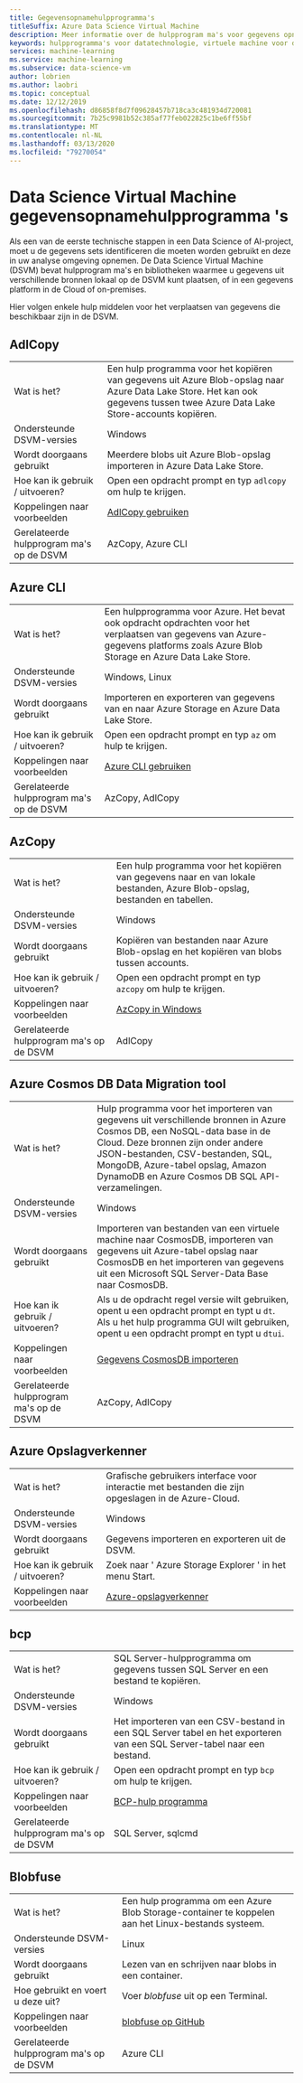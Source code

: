 ```yaml
---
title: Gegevensopnamehulpprogramma's
titleSuffix: Azure Data Science Virtual Machine
description: Meer informatie over de hulpprogram ma's voor gegevens opname en hulpprogram ma's die vooraf zijn geïnstalleerd op de Data Science Virtual Machine.
keywords: hulpprogramma's voor datatechnologie, virtuele machine voor datatechnologie, hulpprogramma voor datatechnologie, linux-datatechnologie
services: machine-learning
ms.service: machine-learning
ms.subservice: data-science-vm
author: lobrien
ms.author: laobri
ms.topic: conceptual
ms.date: 12/12/2019
ms.openlocfilehash: d86858f8d7f09628457b718ca3c481934d720081
ms.sourcegitcommit: 7b25c9981b52c385af77feb022825c1be6ff55bf
ms.translationtype: MT
ms.contentlocale: nl-NL
ms.lasthandoff: 03/13/2020
ms.locfileid: "79270054"
---
```

# <a name="data-science-virtual-machine-data-ingestion-tools"></a>Data Science Virtual Machine gegevensopnamehulpprogramma 's

Als een van de eerste technische stappen in een Data Science of AI-project, moet u de gegevens sets identificeren die moeten worden gebruikt en deze in uw analyse omgeving opnemen. De Data Science Virtual Machine (DSVM) bevat hulpprogram ma's en bibliotheken waarmee u gegevens uit verschillende bronnen lokaal op de DSVM kunt plaatsen, of in een gegevens platform in de Cloud of on-premises.

Hier volgen enkele hulp middelen voor het verplaatsen van gegevens die beschikbaar zijn in de DSVM.

## <a name="adlcopy"></a>AdlCopy

|    |           |
| ------------- | ------------- |
| Wat is het?   | Een hulp programma voor het kopiëren van gegevens uit Azure Blob-opslag naar Azure Data Lake Store. Het kan ook gegevens tussen twee Azure Data Lake Store-accounts kopiëren.      |
| Ondersteunde DSVM-versies      | Windows      |
| Wordt doorgaans gebruikt      | Meerdere blobs uit Azure Blob-opslag importeren in Azure Data Lake Store.      |
|  Hoe kan ik gebruik / uitvoeren?    |   Open een opdracht prompt en typ `adlcopy` om hulp te krijgen.    |
| Koppelingen naar voorbeelden      | [AdlCopy gebruiken](https://docs.microsoft.com/azure/data-lake-store/data-lake-store-copy-data-azure-storage-blob)      |
| Gerelateerde hulpprogram ma's op de DSVM      | AzCopy, Azure CLI     |

## <a name="azure-cli"></a>Azure CLI

|    |           |
| ------------- | ------------- |
| Wat is het?   | Een hulpprogramma voor Azure. Het bevat ook opdracht opdrachten voor het verplaatsen van gegevens van Azure-gegevens platforms zoals Azure Blob Storage en Azure Data Lake Store.     |
| Ondersteunde DSVM-versies      | Windows, Linux     |
| Wordt doorgaans gebruikt      | Importeren en exporteren van gegevens van en naar Azure Storage en Azure Data Lake Store.      |
|  Hoe kan ik gebruik / uitvoeren?    |   Open een opdracht prompt en typ `az` om hulp te krijgen.    |
| Koppelingen naar voorbeelden      | [Azure CLI gebruiken](https://docs.microsoft.com/cli/azure)     |
| Gerelateerde hulpprogram ma's op de DSVM      | AzCopy, AdlCopy      |


## <a name="azcopy"></a>AzCopy

|    |           |
| ------------- | ------------- |
| Wat is het?   | Een hulp programma voor het kopiëren van gegevens naar en van lokale bestanden, Azure Blob-opslag, bestanden en tabellen.      |
| Ondersteunde DSVM-versies      | Windows      |
| Wordt doorgaans gebruikt      | Kopiëren van bestanden naar Azure Blob-opslag en het kopiëren van blobs tussen accounts.      |
|  Hoe kan ik gebruik / uitvoeren?    |   Open een opdracht prompt en typ `azcopy` om hulp te krijgen.    |
| Koppelingen naar voorbeelden      | [AzCopy in Windows](https://docs.microsoft.com/azure/storage/common/storage-use-azcopy)      |
| Gerelateerde hulpprogram ma's op de DSVM      | AdlCopy     |


## <a name="azure-cosmos-db-data-migration-tool"></a>Azure Cosmos DB Data Migration tool

|    |           |
| ------------- | ------------- |
| Wat is het?   | Hulp programma voor het importeren van gegevens uit verschillende bronnen in Azure Cosmos DB, een NoSQL-data base in de Cloud. Deze bronnen zijn onder andere JSON-bestanden, CSV-bestanden, SQL, MongoDB, Azure-tabel opslag, Amazon DynamoDB en Azure Cosmos DB SQL API-verzamelingen.      |
| Ondersteunde DSVM-versies      | Windows      |
| Wordt doorgaans gebruikt      | Importeren van bestanden van een virtuele machine naar CosmosDB, importeren van gegevens uit Azure-tabel opslag naar CosmosDB en het importeren van gegevens uit een Microsoft SQL Server-Data Base naar CosmosDB.     |
|  Hoe kan ik gebruik / uitvoeren?    |   Als u de opdracht regel versie wilt gebruiken, opent u een opdracht prompt en typt u `dt`. Als u het hulp programma GUI wilt gebruiken, opent u een opdracht prompt en typt u `dtui`.    |
| Koppelingen naar voorbeelden      | [Gegevens CosmosDB importeren](https://docs.microsoft.com/azure/cosmos-db/import-data)      |
| Gerelateerde hulpprogram ma's op de DSVM      | AzCopy, AdlCopy      |

## <a name="azure-storage-explorer"></a>Azure Opslagverkenner

|    |           |
| ------------- | ------------- |
| Wat is het?   | Grafische gebruikers interface voor interactie met bestanden die zijn opgeslagen in de Azure-Cloud. |
| Ondersteunde DSVM-versies      | Windows      |
| Wordt doorgaans gebruikt      | Gegevens importeren en exporteren uit de DSVM.    |
|  Hoe kan ik gebruik / uitvoeren?    | Zoek naar ' Azure Storage Explorer ' in het menu Start. |
| Koppelingen naar voorbeelden      | [Azure-opslagverkenner](vm-do-ten-things.md#access-azure-data-and-analytics-services)      |


## <a name="bcp"></a>bcp

|    |           |
| ------------- | ------------- |
| Wat is het?   | SQL Server-hulpprogramma om gegevens tussen SQL Server en een bestand te kopiëren.      |
| Ondersteunde DSVM-versies      | Windows      |
| Wordt doorgaans gebruikt      | Het importeren van een CSV-bestand in een SQL Server tabel en het exporteren van een SQL Server-tabel naar een bestand.      |
|  Hoe kan ik gebruik / uitvoeren?    |   Open een opdracht prompt en typ `bcp` om hulp te krijgen.    |
| Koppelingen naar voorbeelden      | [BCP-hulp programma](https://docs.microsoft.com/sql/tools/bcp-utility)      |
| Gerelateerde hulpprogram ma's op de DSVM      | SQL Server, sqlcmd      |

## <a name="blobfuse"></a>Blobfuse

|    |           |
| ------------- | ------------- |
| Wat is het?   | Een hulp programma om een Azure Blob Storage-container te koppelen aan het Linux-bestands systeem.      |
| Ondersteunde DSVM-versies      | Linux      |
| Wordt doorgaans gebruikt      | Lezen van en schrijven naar blobs in een container.      |
|  Hoe gebruikt en voert u deze uit?    |   Voer _blobfuse_ uit op een Terminal.    |
| Koppelingen naar voorbeelden      | [blobfuse op GitHub](https://github.com/Azure/azure-storage-fuse)      |
| Gerelateerde hulpprogram ma's op de DSVM      | Azure CLI      |
